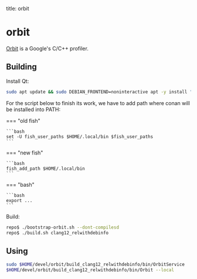title: orbit

# **orbit**

[Orbit](https://github.com/google/orbit) is a Google's C/C++ profiler.

## **Building**

Install Qt:
```bash
sudo apt update && sudo DEBIAN_FRONTEND=noninteractive apt -y install "libqt5*-dev" "qt*5-dev"
```

For the script below to finish its work, we have to add path where conan will be installed into PATH:

=== "old fish"

    ```bash
    set -U fish_user_paths $HOME/.local/bin $fish_user_paths
    ```

=== "new fish"

    ```bash
    fish_add_path $HOME/.local/bin
    ```

=== "bash"

    ```bash
    export ...
    ```

Build:

```bash linenums="1"
repo$ ./bootstrap-orbit.sh --dont-compilesd
repo$ ./build.sh clang12_relwithdebinfo
```

## **Using**

```bash linenums="1"
sudo $HOME/devel/orbit/build_clang12_relwithdebinfo/bin/OrbitService
$HOME/devel/orbit/build_clang12_relwithdebinfo/bin/Orbit --local
```
